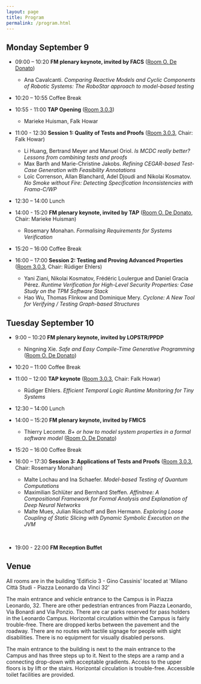 ```yaml
---
layout: page
title: Program
permalink: /program.html
---
```


## Monday September 9

- 09:00 – 10:20 **FM plenary keynote, invited by FACS** (<a href="https://www.easychair.org/smart-program/FM24/room284.html" target="_blank">Room O. De Donato</a>)
    - Ana Cavalcanti. *Comparing Reactive Models and Cyclic Components of Robotic Systems: The RoboStar approach to model-based testing* 
 
- 10:20 – 10:55 Coffee Break 

- 10:55 - 11:00 **TAP Opening** (<a href="https://www.easychair.org/smart-program/FM24/room287.html" target="_blank">Room 3.0.3</a>)
    - Marieke Huisman, Falk Howar 

- 11:00 - 12:30 **Session 1: Quality of Tests and Proofs** (<a href="https://www.easychair.org/smart-program/FM24/room287.html" target="_blank">Room 3.0.3</a>, Chair: Falk Howar)

    - Li Huang, Bertrand Meyer and Manuel Oriol. *Is MCDC really better? Lessons from combining tests and proofs*
    - Max Barth and Marie-Christine Jakobs. *Refining CEGAR-based Test-Case Generation with Feasibility Annotations*
    - Loïc Correnson, Allan Blanchard, Adel Djoudi and Nikolai Kosmatov. *No Smoke without Fire: Detecting Specification Inconsistencies with Frama-C/WP*

- 12:30 – 14:00 Lunch

- 14:00 - 15:20 **FM plenary keynote, invited by TAP** (<a href="https://www.easychair.org/smart-program/FM24/room284.html" target="_blank">Room O. De Donato</a>, Chair: Marieke Huisman)
    - Rosemary Monahan. *Formalising Requirements for Systems Verification*

- 15:20 – 16:00 Coffee Break

- 16:00 – 17:00 **Session 2: Testing and Proving Advanced Properties** (<a href="https://www.easychair.org/smart-program/FM24/room287.html" target="_blank">Room 3.0.3</a>, Chair: Rüdiger Ehlers)

    - Yani Ziani, Nikolai Kosmatov, Frédéric Loulergue and Daniel Gracia Pérez. *Runtime Verification for High-Level Security Properties: Case Study on the TPM Software Stack*
    - Hao Wu, Thomas Flinkow and Dominique Mery. *Cyclone: A New Tool for Verifying / Testing Graph-based Structures*

## Tuesday September 10

- 9:00 – 10:20 **FM plenary keynote, invited by LOPSTR/PPDP**
    - Ningning Xie. *Safe and Easy Compile-Time Generative Programming* (<a href="https://www.easychair.org/smart-program/FM24/room284.html" target="_blank">Room O. De Donato</a>)

- 10:20 – 11:00 Coffee Break

- 11:00 – 12:00 **TAP keynote** (<a href="https://www.easychair.org/smart-program/FM24/room287.html" target="_blank">Room 3.0.3</a>, Chair: Falk Howar)
    - Rüdiger Ehlers. *Efficient Temporal Logic Runtime Monitoring for Tiny Systems*

- 12:30 – 14:00 Lunch

- 14:00 – 15:20 **FM plenary keynote, invited by FMICS** 
    - Thierry Lecomte. *B+ or how to model system properties in a formal software model* (<a href="https://www.easychair.org/smart-program/FM24/room284.html" target="_blank">Room O. De Donato</a>)

- 15:20 – 16:00 Coffee Break

- 16:00 – 17:30 **Session 3: Applications of Tests and Proofs** (<a href="https://www.easychair.org/smart-program/FM24/room287.html" target="_blank">Room 3.0.3</a>, Chair: Rosemary Monahan)

    - Malte Lochau and Ina Schaefer. *Model-based Testing of Quantum Computations*
    - Maximilian Schlüter and Bernhard Steffen. *Affinitree: A Compositional Framework for Formal Analysis and Explanation of Deep Neural Networks*
    - Malte Mues, Julian Rüschoff and Ben Hermann. *Exploring Loose Coupling of Static Slicing with Dynamic Symbolic Execution on the JVM*

<br/>

- 19:00 - 22:00 **FM Reception Buffet**


## Venue

All rooms are in the building 'Edificio 3 - Gino Cassinis' 
located at 'Milano Città Studi - Piazza Leonardo da Vinci 32'

The main entrance and vehicle entrance to the Campus is in Piazza Leonardo, 32. There are other pedestrian entrances from Piazza Leonardo, Via Bonardi and Via Ponzio. There are car parks reserved for pass holders in the Leonardo Campus. Horizontal circulation within the Campus is fairly trouble-free. There are dropped kerbs between the pavement and the roadway. There are no routes with tactile signage for people with sight disabilities. There is no equipment for visually disabled persons.

The main entrance to the building is next to the main entrance to the Campus and has three steps up to it. Next to the steps are a ramp and a connecting drop-down with acceptable gradients. Access to the upper floors is by lift or the stairs. Horizontal circulation is trouble-free. Accessible toilet facilities are provided.

